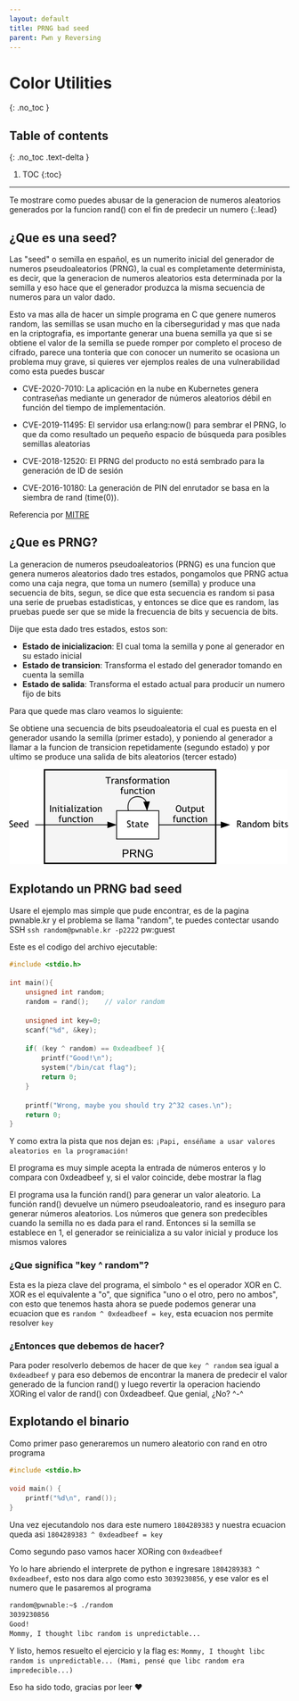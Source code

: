 ```yaml
---
layout: default
title: PRNG bad seed
parent: Pwn y Reversing
---
```


# Color Utilities
{: .no_toc }

## Table of contents
{: .no_toc .text-delta }

1. TOC
{:toc}

---
Te mostrare como puedes abusar de la generacion de numeros aleatorios generados por la funcion rand() con el fin de predecir un numero
{:.lead}

## ¿Que es una seed?

Las "seed" o semilla en español, es un numerito inicial del generador de numeros pseudoaleatorios (PRNG), la cual es completamente determinista, es decir, que la generacion de numeros aleatorios esta determinada por la semilla y eso hace que el generador produzca la misma secuencia de numeros para un valor dado.

Esto va mas alla de hacer un simple programa en C que genere numeros random, las semillas se usan mucho en la ciberseguridad y mas que nada en la criptografia, es importante generar una buena semilla ya que si se obtiene el valor de la semilla se puede romper por completo el proceso de cifrado, parece una tonteria que con conocer un numerito se ocasiona un problema muy grave, si quieres ver ejemplos reales de una vulnerabilidad como esta puedes buscar

- CVE-2020-7010:
	La aplicación en la nube en Kubernetes genera contraseñas mediante un generador de números aleatorios débil en función del tiempo de implementación. 

- CVE-2019-11495:
	El servidor usa erlang:now() para sembrar el PRNG, lo que da como resultado un pequeño espacio de búsqueda para posibles semillas aleatorias

- CVE-2018-12520:
	El PRNG del producto no está sembrado para la generación de ID de sesión

- CVE-2016-10180:
	La generación de PIN del enrutador se basa en la siembra de rand (time(0)). 

Referencia por [MITRE](https://cwe.mitre.org/data/definitions/335.html)

## ¿Que es PRNG?

La generacion de numeros pseudoaleatorios (PRNG) es una funcion que genera numeros aleatorios dado tres estados, pongamolos que PRNG actua como una caja negra, que toma un numero (semilla) y produce una secuencia de bits, segun, se dice que esta secuencia es random si pasa una serie de pruebas estadisticas, y entonces se dice que es random, las pruebas puede ser que se mide la frecuencia de bits y secuencia de bits.

Dije que esta dado tres estados, estos son:

- **Estado de inicializacion**: El cual toma la semilla y pone al generador en su estado inicial
- **Estado de transicion**: Transforma el estado del generador tomando en cuenta la semilla
- **Estado de salida**: Transforma el estado actual para producir un numero fijo de bits

Para que quede mas claro veamos lo siguiente:

Se obtiene una secuencia de bits pseudoaleatoria el cual es puesta en el generador usando la semilla (primer estado), y poniendo al generador a llamar a la funcion de transicion repetidamente (segundo estado) y por ultimo se produce una salida de bits aleatorios (tercer estado)

![](/assets/img/prng/prng.png)

## Explotando un PRNG bad seed

Usare el ejemplo mas simple que pude encontrar, es de la pagina pwnable.kr y el problema se llama "random", te puedes contectar usando SSH ```ssh random@pwnable.kr -p2222``` pw:guest

Este es el codigo del archivo ejecutable:
```c
#include <stdio.h>

int main(){
	unsigned int random;
	random = rand();	// valor random

	unsigned int key=0;
	scanf("%d", &key);

	if( (key ^ random) == 0xdeadbeef ){
		printf("Good!\n");
		system("/bin/cat flag");
		return 0;
	}

	printf("Wrong, maybe you should try 2^32 cases.\n");
	return 0;
}
```
Y como extra la pista que nos dejan es: ```¡Papi, enséñame a usar valores aleatorios en la programación!```

El programa es muy simple acepta la entrada de números enteros y lo compara con 0xdeadbeef y, si el valor coincide, debe mostrar la flag

El programa usa la función rand() para generar un valor aleatorio. La función rand() devuelve un número pseudoaleatorio, rand es inseguro para generar números aleatorios. Los números que genera son predecibles cuando la semilla no es dada para el rand. Entonces  si la semilla se establece en 1, el generador se reinicializa a su valor inicial y produce los mismos valores

### ¿Que significa "key ^ random"?

Esta es la pieza clave del programa, el símbolo ^ es el operador XOR en C. XOR es el equivalente a "o", que significa "uno o el otro, pero no ambos", con esto que tenemos hasta ahora se puede podemos generar una ecuacion que es ```random ^ 0xdeadbeef = key```, esta ecuacion nos permite resolver ```key```

### ¿Entonces que debemos de hacer?

Para poder resolverlo debemos de hacer de que ```key ^ random``` sea igual a ```0xdeadbeef``` y para eso debemos de encontrar la manera de predecir el valor generado de la funcion rand() y luego revertir la operacion haciendo XORing el valor de rand() con 0xdeadbeef. Que genial, ¿No? ^-^ 

## Explotando el binario

Como primer paso generaremos un numero aleatorio con rand en otro programa

```c
#include <stdio.h>

void main() {
    printf("%d\n", rand());
}
```
Una vez ejecutandolo nos dara este numero ```1804289383``` y nuestra ecuacion queda asi ```1804289383 ^ 0xdeadbeef = key```

Como segundo paso vamos hacer XORing con ```0xdeadbeef```

Yo lo hare abriendo el interprete de python e ingresare ```1804289383 ^ 0xdeadbeef```, esto nos dara algo como esto ```3039230856```, y ese valor es el numero que le pasaremos al programa

```bash
random@pwnable:~$ ./random 
3039230856
Good!
Mommy, I thought libc random is unpredictable...
```
Y listo, hemos resuelto el ejercicio y la flag es: ```Mommy, I thought libc random is unpredictable... (Mami, pensé que libc random era impredecible...)``` 

Eso ha sido todo, gracias por leer ❤

